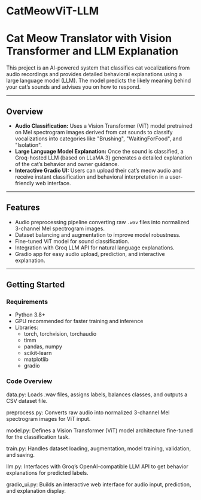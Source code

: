 # CatMeowViT-LLM
# Cat Meow Translator with Vision Transformer and LLM Explanation

This project is an AI-powered system that classifies cat vocalizations from audio recordings and provides detailed behavioral explanations using a large language model (LLM). The model predicts the likely meaning behind your cat’s sounds and advises you on how to respond.

---

##  Overview

- **Audio Classification:** Uses a Vision Transformer (ViT) model pretrained on Mel spectrogram images derived from cat sounds to classify vocalizations into categories like "Brushing", "WaitingForFood", and "Isolation".
- **Large Language Model Explanation:** Once the sound is classified, a Groq-hosted LLM (based on LLaMA 3) generates a detailed explanation of the cat’s behavior and owner guidance.
- **Interactive Gradio UI:** Users can upload their cat’s meow audio and receive instant classification and behavioral interpretation in a user-friendly web interface.
---

##  Features

- Audio preprocessing pipeline converting raw `.wav` files into normalized 3-channel Mel spectrogram images.
- Dataset balancing and augmentation to improve model robustness.
- Fine-tuned ViT model for sound classification.
- Integration with Groq LLM API for natural language explanations.
- Gradio app for easy audio upload, prediction, and interactive explanation.

---

## Getting Started

### Requirements

- Python 3.8+
- GPU recommended for faster training and inference
- Libraries:
  - torch, torchvision, torchaudio
  - timm
  - pandas, numpy
  - scikit-learn
  - matplotlib
  - gradio

### Code Overview
data.py: Loads .wav files, assigns labels, balances classes, and outputs a CSV dataset file.

preprocess.py: Converts raw audio into normalized 3-channel Mel spectrogram images for ViT input.

model.py: Defines a Vision Transformer (ViT) model architecture fine-tuned for the classification task.

train.py: Handles dataset loading, augmentation, model training, validation, and saving.

llm.py: Interfaces with Groq’s OpenAI-compatible LLM API to get behavior explanations for predicted labels.

gradio_ui.py: Builds an interactive web interface for audio input, prediction, and explanation display.
